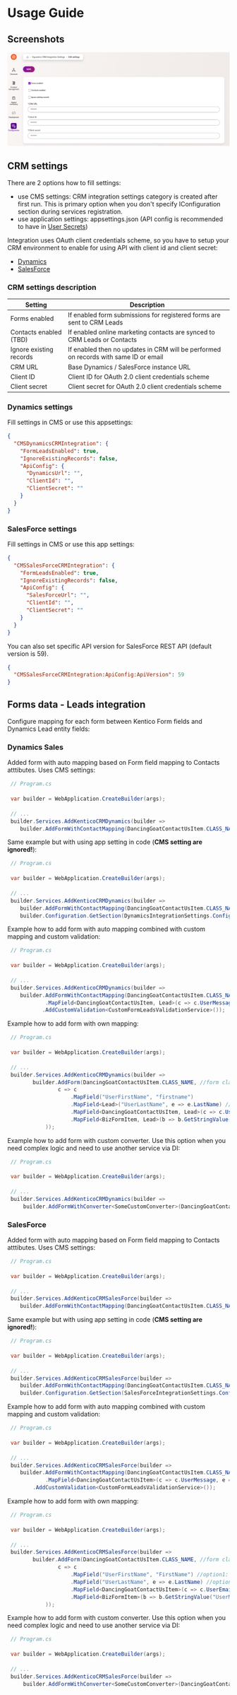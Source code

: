 # Usage Guide

## Screenshots

![Dynamics settings](../images/screenshots/Dynamics_CRM_settings.png "Dynamics CRM settings")

## CRM settings

There are 2 options how to fill settings:

- use CMS settings: CRM integration settings category is created after first run.
  This is primary option when you don't specify IConfiguration section during services registration.
- use application settings: appsettings.json (API config is recommended to have in [User Secrets](https://learn.microsoft.com/en-us/aspnet/core/security/app-secrets?view=aspnetcore-6.0&tabs=windows))

Integration uses OAuth client credentials scheme, so you have to setup your CRM environment to enable for using API with
client id and client secret:

- [Dynamics](https://learn.microsoft.com/en-us/power-apps/developer/data-platform/authenticate-oauth)
- [SalesForce](https://help.salesforce.com/s/articleView?id=sf.remoteaccess_oauth_client_credentials_flow.htm&type=5)

### CRM settings description

| Setting                 | Description                                                                          |
| ----------------------- | ------------------------------------------------------------------------------------ |
| Forms enabled           | If enabled form submissions for registered forms are sent to CRM Leads               |
| Contacts enabled (TBD)  | If enabled online marketing contacts are synced to CRM Leads or Contacts             |
| Ignore existing records | If enabled then no updates in CRM will be performed on records with same ID or email |
| CRM URL                 | Base Dynamics / SalesForce instance URL                                              |
| Client ID               | Client ID for OAuth 2.0 client credentials scheme                                    |
| Client secret           | Client secret for OAuth 2.0 client credentials scheme                                |

### Dynamics settings

Fill settings in CMS or use this appsettings:

```json
{
  "CMSDynamicsCRMIntegration": {
    "FormLeadsEnabled": true,
    "IgnoreExistingRecords": false,
    "ApiConfig": {
      "DynamicsUrl": "",
      "ClientId": "",
      "ClientSecret": ""
    }
  }
}
```

### SalesForce settings

Fill settings in CMS or use this app settings:

```json
{
  "CMSSalesForceCRMIntegration": {
    "FormLeadsEnabled": true,
    "IgnoreExistingRecords": false,
    "ApiConfig": {
      "SalesForceUrl": "",
      "ClientId": "",
      "ClientSecret": ""
    }
  }
}
```

You can also set specific API version for SalesForce REST API (default version is 59).

```json
{
  "CMSSalesForceCRMIntegration:ApiConfig:ApiVersion": 59
}
```

## Forms data - Leads integration

Configure mapping for each form between Kentico Form fields and Dynamics Lead entity fields:

### Dynamics Sales

Added form with auto mapping based on Form field mapping to Contacts atttibutes. Uses CMS settings:

```csharp
 // Program.cs

 var builder = WebApplication.CreateBuilder(args);

 // ...
 builder.Services.AddKenticoCRMDynamics(builder =>
    builder.AddFormWithContactMapping(DancingGoatContactUsItem.CLASS_NAME));
```

Same example but with using app setting in code (**CMS setting are ignored!**):

```csharp
 // Program.cs

 var builder = WebApplication.CreateBuilder(args);

 // ...
 builder.Services.AddKenticoCRMDynamics(builder =>
    builder.AddFormWithContactMapping(DancingGoatContactUsItem.CLASS_NAME),
    builder.Configuration.GetSection(DynamicsIntegrationSettings.ConfigKeyName));
```

Example how to add form with auto mapping combined with custom mapping and custom validation:

```csharp
 // Program.cs

 var builder = WebApplication.CreateBuilder(args);

 // ...
 builder.Services.AddKenticoCRMDynamics(builder =>
    builder.AddFormWithContactMapping(DancingGoatContactUsItem.CLASS_NAME, b => b
            .MapField<DancingGoatContactUsItem, Lead>(c => c.UserMessage, e => e.EMailAddress1))
           .AddCustomValidation<CustomFormLeadsValidationService>());
```

Example how to add form with own mapping:

```csharp
 // Program.cs

 var builder = WebApplication.CreateBuilder(args);

 // ...
 builder.Services.AddKenticoCRMDynamics(builder =>
        builder.AddForm(DancingGoatContactUsItem.CLASS_NAME, //form class name
                c => c
                    .MapField("UserFirstName", "firstname")
                    .MapField<Lead>("UserLastName", e => e.LastName) //you can map to Lead object or use own generated Lead class
                    .MapField<DancingGoatContactUsItem, Lead>(c => c.UserEmail, e => e.EMailAddress1) //generated form class used
                    .MapField<BizFormItem, Lead>(b => b.GetStringValue("UserMessage", ""), e => e.Description) //general BizFormItem used
            ));
```

Example how to add form with custom converter.
Use this option when you need complex logic and need to use another service via DI:

```csharp
 // Program.cs

 var builder = WebApplication.CreateBuilder(args);

 // ...
 builder.Services.AddKenticoCRMDynamics(builder =>
     builder.AddFormWithConverter<SomeCustomConverter>(DancingGoatContactUsItem.CLASS_NAME));
```

### SalesForce

Added form with auto mapping based on Form field mapping to Contacts atttibutes. Uses CMS settings:

```csharp
 // Program.cs

 var builder = WebApplication.CreateBuilder(args);

 // ...
 builder.Services.AddKenticoCRMSalesForce(builder =>
    builder.AddFormWithContactMapping(DancingGoatContactUsItem.CLASS_NAME));
```

Same example but with using app setting in code (**CMS setting are ignored!**):

```csharp
 // Program.cs

 var builder = WebApplication.CreateBuilder(args);

 // ...
 builder.Services.AddKenticoCRMSalesForce(builder =>
    builder.AddFormWithContactMapping(DancingGoatContactUsItem.CLASS_NAME),
    builder.Configuration.GetSection(SalesForceIntegrationSettings.ConfigKeyName));
```

Example how to add form with auto mapping combined with custom mapping and custom validation:

```csharp
 // Program.cs

 var builder = WebApplication.CreateBuilder(args);

 // ...
 builder.Services.AddKenticoCRMSalesForce(builder =>
    builder.AddFormWithContactMapping(DancingGoatContactUsItem.CLASS_NAME, b => b
            .MapField<DancingGoatContactUsItem>(c => c.UserMessage, e => e.Description))
        .AddCustomValidation<CustomFormLeadsValidationService>());
```

Example how to add form with own mapping:

```csharp
 // Program.cs

 var builder = WebApplication.CreateBuilder(args);

 // ...
 builder.Services.AddKenticoCRMSalesForce(builder =>
        builder.AddForm(DancingGoatContactUsItem.CLASS_NAME, //form class name
                c => c
                    .MapField("UserFirstName", "FirstName") //option1: mapping based on source and target field names
                    .MapField("UserLastName", e => e.LastName) //option 2: mapping source name string -> member expression to SObject
                    .MapField<DancingGoatContactUsItem>(c => c.UserEmail, e => e.Email) //option 3: source mapping function from generated BizForm object -> member expression to SObject
                    .MapField<BizFormItem>(b => b.GetStringValue("UserMessage", ""), e => e.Description) //option 4: source mapping function general BizFormItem  -> member expression to SObject
            ));
```

Example how to add form with custom converter.
Use this option when you need complex logic and need to use another service via DI:

```csharp
 // Program.cs

 var builder = WebApplication.CreateBuilder(args);

 // ...
 builder.Services.AddKenticoCRMSalesForce(builder =>
     builder.AddFormWithConverter<SomeCustomConverter>(DancingGoatContactUsItem.CLASS_NAME));
```

